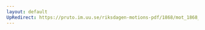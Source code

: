 ```yaml
---
layout: default
UpRedirect: https://pruto.im.uu.se/riksdagen-motions-pdf/1868/mot_1868__fk__47.pdf
---
```

